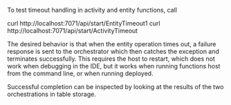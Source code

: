 To test timeout handling in activity and entity functions,
call

curl http://localhost:7071/api/start/EntityTimeout1
curl http://localhost:7071/api/start/ActivityTimeout

The desired behavior is that when the entity operation times out, a failure response is sent to the orchestrator which then catches the exception and terminates successfully. 
This requires the host to restart, which does not work when debugging in the IDE, but it works when running functions host from the command line, or when running deployed.

Successful completion can be inspected by looking at the results of the two orchestrations in table storage.